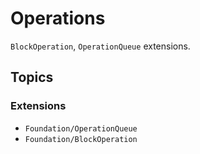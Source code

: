# Operations

`BlockOperation`, `OperationQueue` extensions.

## Topics

### Extensions

- ``Foundation/OperationQueue``
- ``Foundation/BlockOperation``
